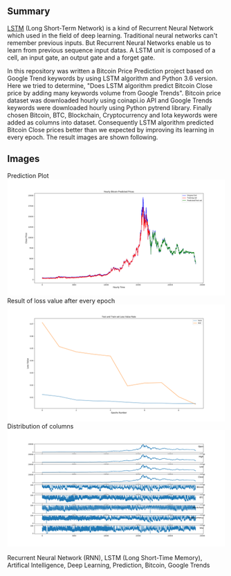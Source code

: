 Summary
---
[LSTM](https://en.wikipedia.org/wiki/Long_short-term_memory) (Long Short-Term Network) is a kind of Recurrent Neural Network which used in the field of deep learning. Traditional neural networks can't remember previous inputs. But Recurrent Neural Networks enable us to learn from previous sequence input datas. A LSTM unit is composed of a cell, an input gate, an output gate and a forget gate.

In this repository was written a Bitcoin Price Prediction project based on Google Trend keywords by using LSTM algorithm and Python 3.6 version. Here we tried to determine, "Does LSTM algorithm predict Bitcoin Close price by adding many keywords volume from Google Trends". Bitcoin price dataset was downloaded hourly using coinapi.io API and Google Trends keywords were downloaded hourly using Python pytrend library. Finally chosen Bitcoin, BTC, Blockchain, Cryptocurrency and Iota keywords were added as columns into dataset.
Consequently LSTM algorithm predicted Bitcoin Close prices better than we expected by improving its learning in every epoch. The result images are shown following.

Images
---
Prediction Plot<br/>
<img src="/images/3D-PredictionPlot.png"  />
Result of loss value after every epoch<br/>
<img src="/images/3D-LossValuePlot.png" />
Distribution of columns <br/>
<img src="/images/3D-DistributionColumns.png" />


Recurrent Neural Network (RNN), LSTM (Long Short-Time Memory), Artifical Intelligence, Deep Learning, Prediction, Bitcoin, Google Trends 
